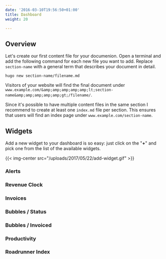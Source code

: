 ```yaml
---
date: '2016-03-10T19:56:50+01:00'
title: Dashboard
weight: 20

---
```



## Overview

Let's create our first content file for your documenion. Open a terminal and add the following command for each new file you want to add. Replace `section-name` with a general term that describes your document in detail.

```
hugo new section-name/filename.md

```

Visitors of your website will find the final document under `www.example.com/&amp;amp;amp;amp;amp;lt;section-name&amp;amp;amp;amp;amp;gt;/filename/`.

Since it's possible to have multiple content files in the same section I recommend to create at least one `index.md` file per section. This ensures that users will find an index page under `www.example.com/section-name`.

## Widgets

Add a new widget to your dashboard is so easy: just click on the "**+**" and pick one from the list of the available widgets.

{{< img-center src="/uploads/2017/05/22/add-widget.gif" >}}

### Alerts

### Revenue Clock

### Invoices

### Bubbles / Status

### Bubbles / Invoiced

### Productivity

### Roadrunner Index